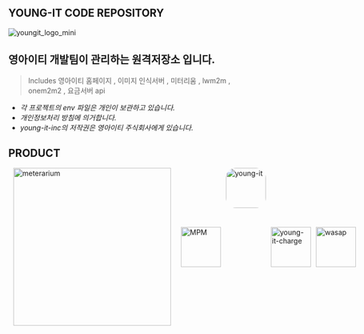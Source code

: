 ## YOUNG-IT CODE REPOSITORY

![youngit_logo_mini](https://github.com/young-it-inc/.github/assets/49615888/c331ec76-1201-40c3-a670-dde7c21df24c)


## 영아이티 개발팀이 관리하는 원격저장소 입니다.

> Includes 영아이티 홈페이지 , 이미지 인식서버 , 미터리움 , lwm2m , onem2m2 , 요금서버 api


* _각 프로젝트의 env 파일은 개인이 보관하고 있습니다._
* _개인정보처리 방침에 의거합니다._
* _young-it-inc의 저작권은 영아이티 주식회사에게 있습니다._

## PRODUCT
<div style="display: flex; margin-bottom: 20px">
<img src="https://github.com/hyunzzzin/hyunzzzin/assets/49615888/99167184-0c4c-4a5c-96d5-4931c5bcd026" width="315" style="align-self: center; margin-left :  10px; margin-right :  10px;" alt="meterarium" />
  <img src="https://github.com/young-it-inc/meterarium_frontend_proc/assets/49615888/eee93cbc-b422-4083-b226-2def6f2f0982" height="80" style="align-self: center; margin-left :  10px; margin-right :  10px;" alt="MPM" />
  <img src="https://github.com/young-it-inc/Chargeable-Router-Web/blob/develop/public/media/logos/meterarium_logo_og_1.png?raw=true" height="80" style=" border: #252525; border-radius: 20px;" alt="young-it" />
  <img src="https://github.com/young-it-inc/.github/assets/49615888/2ffb1776-cbbc-4046-a66d-ab767971ac6b" height="80" style="align-self: center; margin-left :  10px; margin-right :  10px;" alt="young-it-charge" />
  <img src="https://github.com/young-it-inc/meterarium_frontend_proc/assets/49615888/2fe78ac5-30be-4498-9e82-a06c7aa0923f" width="80" style="align-self: center" alt="wasap" />
</div>

